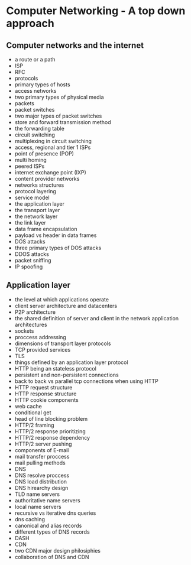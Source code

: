 # Computer Networking - A top down approach

## Computer networks and the internet

- a route or a path
- ISP
- RFC
- protocols
- primary types of hosts
- access networks
- two primary types of physical media
- packets
- packet switches
- two major types of packet switches
- store and forward transmission method
- the forwarding table
- circuit switching
- multiplexing in circuit switching
- access, regional and tier 1 ISPs
- point of presence (POP)
- multi homing
- peered ISPs
- internet exchange point (IXP)
- content provider networks
- networks structures
- protocol layering
- service model
- the application layer
- the transport layer
- the network layer
- the link layer
- data frame encapsulation
- payload vs header in data frames
- DOS attacks
- three primary types of DOS attacks
- DDOS attacks
- packet sniffing
- IP spoofing

## Application layer

- the level at which applications operate
- client server architecture and datacenters
- P2P architecture
- the shared definition of server and client in the network application architectures
- sockets
- proccess addressing
- dimensions of transport layer protocols
- TCP provided services
- TLS
- things defined by an application layer protocol
- HTTP being an stateless protocol
- persistent and non-persistent connections
- back to back vs parallel tcp connections when using HTTP
- HTTP request structure
- HTTP response structure
- HTTP cookie components
- web cache
- conditional get
- head of line blocking problem
- HTTP/2 framing
- HTTP/2 response prioritizing
- HTTP/2 response dependency
- HTTP/2 server pushing
- components of E-mail
- mail transfer proccess
- mail pulling methods
- DNS
- DNS resolve proccess
- DNS load distribution
- DNS hirearchy design
- TLD name servers
- authoritative name servers
- local name servers
- recursive vs iterative dns queries
- dns caching
- canonical and alias records
- different types of DNS records
- DASH
- CDN
- two CDN major design philosiphies
- collaboration of DNS and CDN

